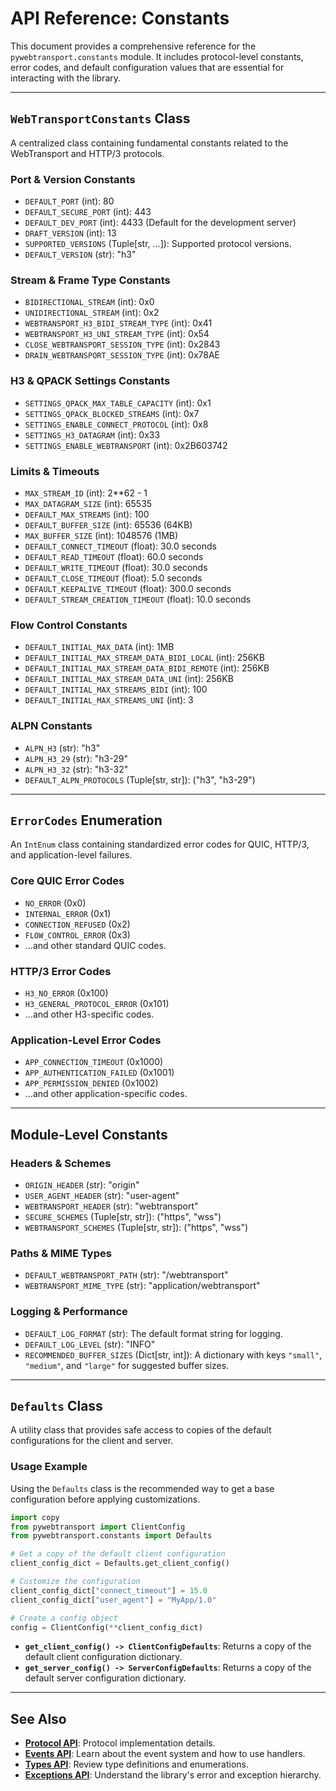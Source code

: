 # API Reference: Constants

This document provides a comprehensive reference for the `pywebtransport.constants` module. It includes protocol-level constants, error codes, and default configuration values that are essential for interacting with the library.

---

## `WebTransportConstants` Class

A centralized class containing fundamental constants related to the WebTransport and HTTP/3 protocols.

### Port & Version Constants

- `DEFAULT_PORT` (int): 80
- `DEFAULT_SECURE_PORT` (int): 443
- `DEFAULT_DEV_PORT` (int): 4433 (Default for the development server)
- `DRAFT_VERSION` (int): 13
- `SUPPORTED_VERSIONS` (Tuple[str, ...]): Supported protocol versions.
- `DEFAULT_VERSION` (str): "h3"

### Stream & Frame Type Constants

- `BIDIRECTIONAL_STREAM` (int): 0x0
- `UNIDIRECTIONAL_STREAM` (int): 0x2
- `WEBTRANSPORT_H3_BIDI_STREAM_TYPE` (int): 0x41
- `WEBTRANSPORT_H3_UNI_STREAM_TYPE` (int): 0x54
- `CLOSE_WEBTRANSPORT_SESSION_TYPE` (int): 0x2843
- `DRAIN_WEBTRANSPORT_SESSION_TYPE` (int): 0x78AE

### H3 & QPACK Settings Constants

- `SETTINGS_QPACK_MAX_TABLE_CAPACITY` (int): 0x1
- `SETTINGS_QPACK_BLOCKED_STREAMS` (int): 0x7
- `SETTINGS_ENABLE_CONNECT_PROTOCOL` (int): 0x8
- `SETTINGS_H3_DATAGRAM` (int): 0x33
- `SETTINGS_ENABLE_WEBTRANSPORT` (int): 0x2B603742

### Limits & Timeouts

- `MAX_STREAM_ID` (int): 2\*\*62 - 1
- `MAX_DATAGRAM_SIZE` (int): 65535
- `DEFAULT_MAX_STREAMS` (int): 100
- `DEFAULT_BUFFER_SIZE` (int): 65536 (64KB)
- `MAX_BUFFER_SIZE` (int): 1048576 (1MB)
- `DEFAULT_CONNECT_TIMEOUT` (float): 30.0 seconds
- `DEFAULT_READ_TIMEOUT` (float): 60.0 seconds
- `DEFAULT_WRITE_TIMEOUT` (float): 30.0 seconds
- `DEFAULT_CLOSE_TIMEOUT` (float): 5.0 seconds
- `DEFAULT_KEEPALIVE_TIMEOUT` (float): 300.0 seconds
- `DEFAULT_STREAM_CREATION_TIMEOUT` (float): 10.0 seconds

### Flow Control Constants

- `DEFAULT_INITIAL_MAX_DATA` (int): 1MB
- `DEFAULT_INITIAL_MAX_STREAM_DATA_BIDI_LOCAL` (int): 256KB
- `DEFAULT_INITIAL_MAX_STREAM_DATA_BIDI_REMOTE` (int): 256KB
- `DEFAULT_INITIAL_MAX_STREAM_DATA_UNI` (int): 256KB
- `DEFAULT_INITIAL_MAX_STREAMS_BIDI` (int): 100
- `DEFAULT_INITIAL_MAX_STREAMS_UNI` (int): 3

### ALPN Constants

- `ALPN_H3` (str): "h3"
- `ALPN_H3_29` (str): "h3-29"
- `ALPN_H3_32` (str): "h3-32"
- `DEFAULT_ALPN_PROTOCOLS` (Tuple[str, str]): ("h3", "h3-29")

---

## `ErrorCodes` Enumeration

An `IntEnum` class containing standardized error codes for QUIC, HTTP/3, and application-level failures.

### Core QUIC Error Codes

- `NO_ERROR` (0x0)
- `INTERNAL_ERROR` (0x1)
- `CONNECTION_REFUSED` (0x2)
- `FLOW_CONTROL_ERROR` (0x3)
- ...and other standard QUIC codes.

### HTTP/3 Error Codes

- `H3_NO_ERROR` (0x100)
- `H3_GENERAL_PROTOCOL_ERROR` (0x101)
- ...and other H3-specific codes.

### Application-Level Error Codes

- `APP_CONNECTION_TIMEOUT` (0x1000)
- `APP_AUTHENTICATION_FAILED` (0x1001)
- `APP_PERMISSION_DENIED` (0x1002)
- ...and other application-specific codes.

---

## Module-Level Constants

### Headers & Schemes

- `ORIGIN_HEADER` (str): "origin"
- `USER_AGENT_HEADER` (str): "user-agent"
- `WEBTRANSPORT_HEADER` (str): "webtransport"
- `SECURE_SCHEMES` (Tuple[str, str]): ("https", "wss")
- `WEBTRANSPORT_SCHEMES` (Tuple[str, str]): ("https", "wss")

### Paths & MIME Types

- `DEFAULT_WEBTRANSPORT_PATH` (str): "/webtransport"
- `WEBTRANSPORT_MIME_TYPE` (str): "application/webtransport"

### Logging & Performance

- `DEFAULT_LOG_FORMAT` (str): The default format string for logging.
- `DEFAULT_LOG_LEVEL` (str): "INFO"
- `RECOMMENDED_BUFFER_SIZES` (Dict[str, int]): A dictionary with keys `"small"`, `"medium"`, and `"large"` for suggested buffer sizes.

---

## `Defaults` Class

A utility class that provides safe access to copies of the default configurations for the client and server.

### Usage Example

Using the `Defaults` class is the recommended way to get a base configuration before applying customizations.

```python
import copy
from pywebtransport import ClientConfig
from pywebtransport.constants import Defaults

# Get a copy of the default client configuration
client_config_dict = Defaults.get_client_config()

# Customize the configuration
client_config_dict["connect_timeout"] = 15.0
client_config_dict["user_agent"] = "MyApp/1.0"

# Create a config object
config = ClientConfig(**client_config_dict)
```

- **`get_client_config() -> ClientConfigDefaults`**: Returns a copy of the default client configuration dictionary.
- **`get_server_config() -> ServerConfigDefaults`**: Returns a copy of the default server configuration dictionary.

---

## See Also

- [**Protocol API**](protocol.md): Protocol implementation details.
- [**Events API**](events.md): Learn about the event system and how to use handlers.
- [**Types API**](types.md): Review type definitions and enumerations.
- [**Exceptions API**](exceptions.md): Understand the library's error and exception hierarchy.
